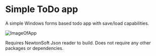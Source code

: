 # Simple ToDo app
 A simple Windows forms based todo app with save/load capabilities.  

![ImageOfApp](https://github.com/user-attachments/assets/4184df9c-eda5-4a3e-a68c-48d2b23da417)




Requires NewtonSoft Json reader to build. Does not require any other packages or dependencies. 
